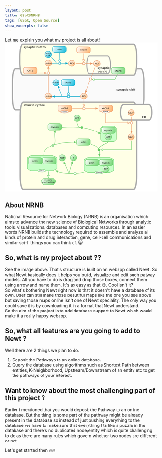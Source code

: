 ```yaml
---
layout: post
title: GSoC@NRNB
tags: [GSoC, Open Source]
show_excerpts: false
---
```


Let me explain you what my project is all about!
![Cool Stuff](/assets/images/WWWmuscle-color.png)

## About NRNB

National Resource for Network Biology (NRNB) is an organisation which aims to advance the new science of Biological Networks through analytic tools, visualizations, databases and computing resources. In an easier words NRNB builds the technology required to assemble and analyze all kinds of protein and drug interaction, gene, cell-cell communications and similar sci-fi things you can think of. 😸

## So, what is my project about ??

See the image above. That's structure is built on an webapp called Newt. So what Newt basically does it helps you build, visualize and edit such patway models. All you have to do is drag and drop those boxes, connect them using arrow and name them. It's as easy as that 😌. Cool isn't it? <br>
So what's bothering Newt right now is that it doesn't have a database of its own. User can still make those beautiful maps like the one you see above but saving those maps online isn't one of Newt speciality. The only way you could save it is by downloading it in a format that Newt understand. <br>
So the aim of the project is to add database support to Newt which would make it a really happy webapp.

## So, what all features are you going to add to Newt ?

Well there are 2 things we plan to do.<br>

1. Deposit the Pathways to an online database.
2. Query the database using algorithms such as Shortest Path between entities, K-Neighborhood, Upstream/Downstream of an entity etc to get the pathways of your interest.

## Want to know about the most challenging part of this project ?

Earlier I mentioned that you would deposit the Pathway to an online database. But the thing is some part of the pathway might be already present in the database so instead of just pushing everything to the database we have to make sure that everything fits like a puzzle in the database and there's no duplicated node/entity which is quite challenging to do as there are many rules which govern whether two nodes are different or not.

Let's get started then 🔥🔥

